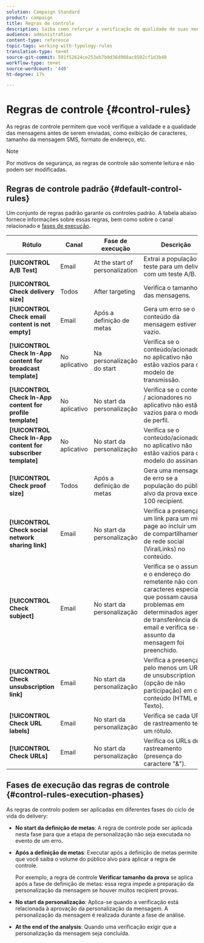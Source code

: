 ```yaml
---
solution: Campaign Standard
product: campaign
title: Regras de controle
description: Saiba como reforçar a verificação de qualidade de suas mensagens com regras de controle.
audience: administration
content-type: reference
topic-tags: working-with-typology-rules
translation-type: tm+mt
source-git-commit: 501f52624ce253eb7b0d36d908ac8502cf1d3b48
workflow-type: tm+mt
source-wordcount: '440'
ht-degree: 17%

---
```



# Regras de controle {#control-rules}

As regras de controle permitem que você verifique a validade e a qualidade das mensagens antes de serem enviadas, como exibição de caracteres, tamanho da mensagem SMS, formato de endereço, etc.

>[!NOTE]
>
>Por motivos de segurança, as regras de controle são somente leitura e não podem ser modificadas.

## Regras de controle padrão {#default-control-rules}

Um conjunto de regras padrão garante os controles padrão. A tabela abaixo fornece informações sobre essas regras, bem como sobre o canal relacionado e [fases de execução](#control-rules-execution-phases).

| Rótulo | Canal  | Fase de execução | Descrição |
---------|----------|---------|---------
| **[!UICONTROL A/B Test]** | Email | At the start of personalization | Extrai a população de teste para um delivery com um teste A/B. |
| **[!UICONTROL Check delivery size]** | Todos | After targeting | Verifica o tamanho das mensagens. |
| **[!UICONTROL Check email content is not empty]** | Email | Após a definição de metas | Gera um erro se o conteúdo da mensagem estiver vazio. |
| **[!UICONTROL Check In-App content for broadcast template]** | No aplicativo | Na personalização do start | Verifica se o conteúdo/acionadores no aplicativo não estão vazios para o modelo de transmissão. |
| **[!UICONTROL Check In-App content for profile template]** | No aplicativo | No start da personalização | Verifica se o conteúdo / acionadores no aplicativo não estão vazios para o modelo de perfil. |
| **[!UICONTROL Check In-App content for subscriber template]** | No aplicativo | No start da personalização | Verifica se o conteúdo/acionadores no aplicativo não estão vazios para o modelo do assinante. |
| **[!UICONTROL Check proof size]** | Todos | Após a definição de metas | Gera uma mensagem de erro se a população do público alvo da prova exceder 100 recipient. |
| **[!UICONTROL Check social network sharing link]** | Email | No start da personalização | Verifica a presença de um link para um mirror page ao incluir um link de compartilhamento de rede social (ViralLinks) no conteúdo. |
| **[!UICONTROL Check subject]** | Email | No start da personalização | Verifica se o assunto e o endereço do remetente não contêm caracteres especiais que possam causar problemas em determinados agentes de transferência de email e verifica se o assunto da mensagem foi preenchido. |
| **[!UICONTROL Check unsubscription link]** | Email | No start da personalização | Verifica a presença de pelo menos um URL de unsubscription (opção de não participação) em cada conteúdo (HTML e Texto). |
| **[!UICONTROL Check URL labels]** | Email | No start da personalização | Verifica se cada URL de rastreamento tem um rótulo. |
| **[!UICONTROL Check URLs]** | Email | No start da personalização | Verifica os URLs de rastreamento (presença do caractere &quot;&amp;&quot;). |

## Fases de execução das regras de controle {#control-rules-execution-phases}

As regras de controlo podem ser aplicadas em diferentes fases do ciclo de vida do delivery:

* **No start da definição de metas**: A regra de controle pode ser aplicada nesta fase para que a etapa de personalização não seja executada no evento de um erro.

* **Após a definição de metas**: Executar após a definição de metas permite que você saiba o volume do público alvo para aplicar a regra de controle.

   Por exemplo, a regra de controle **Verificar tamanho da prova** se aplica após a fase de definição de metas: essa regra impede a preparação da personalização da mensagem se houver muitos recipient provas.

* **No start da personalização**: Aplica-se quando a verificação está relacionada à aprovação da personalização da mensagem. A personalização da mensagem é realizada durante a fase de análise.

* **At the end of the analysis**: Quando uma verificação exigir que a personalização da mensagem seja concluída.
